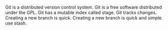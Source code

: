 Git is a distributed version control system. 
Git is a free software distributed under the GPL. 
Git has a mutable index called stage. 
Git tracks changes. 
Creating a new branch is quick. 
Creating a new branch is quick and simple. 
use stash. 
